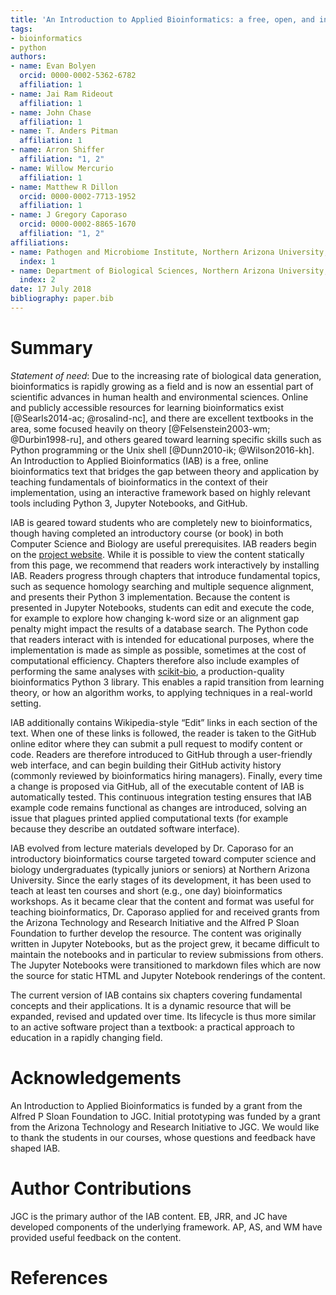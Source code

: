 ```yaml
---
title: 'An Introduction to Applied Bioinformatics: a free, open, and interactive text.'
tags:
- bioinformatics
- python
authors:
- name: Evan Bolyen
  orcid: 0000-0002-5362-6782
  affiliation: 1
- name: Jai Ram Rideout
  affiliation: 1
- name: John Chase
  affiliation: 1
- name: T. Anders Pitman
  affiliation: 1
- name: Arron Shiffer
  affiliation: "1, 2"
- name: Willow Mercurio
  affiliation: 1
- name: Matthew R Dillon
  orcid: 0000-0002-7713-1952
  affiliation: 1
- name: J Gregory Caporaso
  orcid: 0000-0002-8865-1670
  affiliation: "1, 2"
affiliations:
- name: Pathogen and Microbiome Institute, Northern Arizona University, Flagstaff, AZ, USA.
  index: 1
- name: Department of Biological Sciences, Northern Arizona University, Flagstaff, AZ, USA.
  index: 2
date: 17 July 2018
bibliography: paper.bib
---
```


# Summary

_Statement of need_: Due to the increasing rate of biological data generation, bioinformatics is rapidly growing as a field and is now an essential part of scientific advances in human health and environmental sciences. Online and publicly accessible resources for learning bioinformatics exist [@Searls2014-ac; @rosalind-nc], and there are excellent textbooks in the area, some focused heavily on theory [@Felsenstein2003-wm; @Durbin1998-ru], and others geared toward learning specific skills such as Python programming or the Unix shell [@Dunn2010-ik; @Wilson2016-kh]. An Introduction to Applied Bioinformatics (IAB) is a free, online bioinformatics text that bridges the gap between theory and application by teaching fundamentals of bioinformatics in the context of their implementation, using an interactive framework based on highly relevant tools including Python 3, Jupyter Notebooks, and GitHub.

IAB is geared toward students who are completely new to bioinformatics, though having completed an introductory course (or book) in both Computer Science and Biology are useful prerequisites. IAB readers begin on the [project website](http://readIAB.org). While it is possible to view the content statically from this page, we recommend that readers work interactively by installing IAB. Readers progress through chapters that introduce fundamental topics, such as sequence homology searching and multiple sequence alignment, and presents their Python 3 implementation. Because the content is presented in Jupyter Notebooks, students can edit and execute the code, for example to explore how changing k-word size or an alignment gap penalty might impact the results of a database search. The Python code that readers interact with is intended for educational purposes, where the implementation is made as simple as possible, sometimes at the cost of computational efficiency. Chapters therefore also include examples of performing the same analyses with [scikit-bio](http://scikit-bio.org), a production-quality bioinformatics Python 3 library. This enables a rapid transition from learning theory, or how an algorithm works, to applying techniques in a real-world setting.

IAB additionally contains Wikipedia-style “Edit” links in each section of the text. When one of these links is followed, the reader is taken to the GitHub online editor where they can submit a pull request to modify content or code. Readers are therefore introduced to GitHub through a user-friendly web interface, and can begin building their GitHub activity history (commonly reviewed by bioinformatics hiring managers). Finally, every time a change is proposed via GitHub, all of the executable content of IAB is automatically tested. This continuous integration testing ensures that IAB example code remains functional as changes are introduced, solving an issue that plagues printed applied computational texts (for example because they describe an outdated software interface).

IAB evolved from lecture materials developed by Dr. Caporaso for an introductory bioinformatics course targeted toward computer science and biology undergraduates (typically juniors or seniors) at Northern Arizona University. Since the early stages of its development, it has been used to teach at least ten courses and short (e.g., one day) bioinformatics workshops. As it became clear that the content and format was useful for teaching bioinformatics, Dr. Caporaso applied for and received grants from the Arizona Technology and Research Initiative and the Alfred P Sloan Foundation to further develop the resource. The content was originally written in Jupyter Notebooks, but as the project grew, it became difficult to maintain the notebooks and in particular to review submissions from others. The Jupyter Notebooks were transitioned to markdown files which are now the source for static HTML and Jupyter Notebook renderings of the content.

The current version of IAB contains six chapters covering fundamental concepts and their applications. It is a dynamic resource that will be expanded, revised and updated over time. Its lifecycle is thus more similar to an active software project than a textbook: a practical approach to education in a rapidly changing field.

# Acknowledgements
An Introduction to Applied Bioinformatics is funded by a grant from the Alfred P Sloan Foundation to JGC. Initial prototyping was funded by a grant from the Arizona Technology and Research Initiative to JGC. We would like to thank the students in our courses, whose questions and feedback have shaped IAB.

# Author Contributions
JGC is the primary author of the IAB content. EB, JRR, and JC have developed components of the underlying framework. AP, AS, and WM have provided useful feedback on the content.

# References
